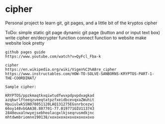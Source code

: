 # cipher
Personal project to learn git, git pages, and a little bit of the kryptos cipher

ToDo:
simple static git page
dynamic git page (button and or input text box)
write cipher en/decrypter function
connect function to website
make website look pretty

~~~~~
github pages guide
https://www.youtube.com/watch?v=QyFcl_Fba-k

cipher
https://en.wikipedia.org/wiki/Vigen%C3%A8re_cipher
https://www.instructables.com/HOW-TO-SOLVE-SANBORNS-KRYPTOS-PART-1-THE-COORDINAT/

Sample cipher:

KRYPTOS/ppzkmaqtkxqiwtudfwvxpdpvpdxagkad
azqkwrlfteeqzveeqtatpzfxeidbcevqxaZWuhit
HpuiulwkSSN078051120LAQ131275EGsnrbcezwj
66oy148vbGAA38.887701-77.019771GIU113743
2840euxalnwyejsebheolacgxlkjseqrusmdkjnc
mhtdwmbriomnn190138/xoxoxoxoxoxoxoxoxoxo